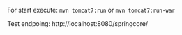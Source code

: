 For start execute:
``mvn tomcat7:run``
or
``mvn tomcat7:run-war``

Test endpoing:
http://localhost:8080/springcore/